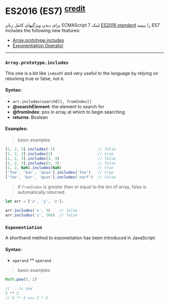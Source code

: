 # ES2016 (ES7) <sup>[credit](https://www.ecma-international.org/ecma-262/7.0)</sup>

برای دیدن ویژگیهای کامل زبان ECMAScript 7 لینک [ES2016 standard](http://www.ecma-international.org/ecma-262/7.0/) را ببینید
ES7 includes the following new features:

<!-- START doctoc generated TOC please keep comment here to allow auto update -->
<!-- DON'T EDIT THIS SECTION, INSTEAD RE-RUN doctoc TO UPDATE -->

- [Array.prototype.includes](#arrayprototypeincludes)
- [Exponentiation Operator](#exponentiation)

<!-- END doctoc generated TOC please keep comment here to allow auto update -->

---

### `Array.prototype.includes`
This one is a bit like `indexOf` and very useful to the language by relying on returinng true or false, not `0`. 


#### Syntax:

* `arr.includes(searchEl[, fromIndex])`
* **@searchElement**: the element to search for
* **@fromIndex**: pos in array at which to begin searching
* **returns**: Boolean

#### Examples:

> basic examples

```javascript
[1, 2, 3].includes(-1)                   // false
[1, 2, 3].includes(1)                    // true
[1, 2, 3].includes(3, 4)                 // false
[1, 2, 3].includes(3, 3)                 // false
[1, 2, NaN].includes(NaN)                // true
['foo', 'bar', 'quux'].includes('foo')   // true
['foo', 'bar', 'quux'].includes('norf')  // false
```

> if `fromIndex` is greater than or equal to the len of array, false is automatically returned
```javascript
let arr = ['x', 'y', 'z'];

arr.includes('x', 3)    // false
arr.includes('z', 100)  // false
```

### `Exponentiation`
A shorthand method to exponetiation has been introduced in JavaScript:

#### Syntax:

* `operand` ** `operand`

> basic examples
```javascript
Math.pow(5, 2)

// ...is now
5 ** 2
// 5 ** 2 === 5 * 5
```
<!--stackedit_data:
eyJoaXN0b3J5IjpbLTU5NTM1MjQ0N119
-->